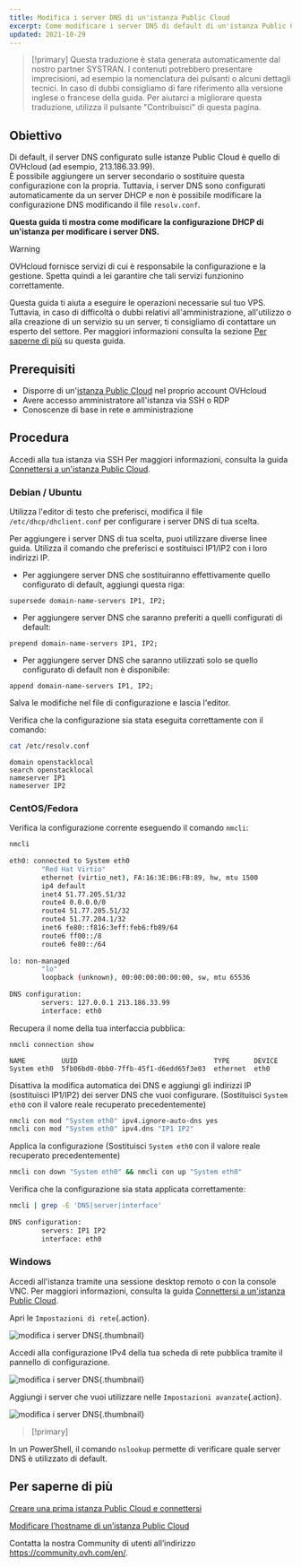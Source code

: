 ```yaml
---
title: Modifica i server DNS di un'istanza Public Cloud
excerpt: Come modificare i server DNS di default di un'istanza Public Cloud
updated: 2021-10-29
---
```


> [!primary]
> Questa traduzione è stata generata automaticamente dal nostro partner SYSTRAN. I contenuti potrebbero presentare imprecisioni, ad esempio la nomenclatura dei pulsanti o alcuni dettagli tecnici. In caso di dubbi consigliamo di fare riferimento alla versione inglese o francese della guida. Per aiutarci a migliorare questa traduzione, utilizza il pulsante "Contribuisci" di questa pagina.
>

## Obiettivo

Di default, il server DNS configurato sulle istanze Public Cloud è quello di OVHcloud (ad esempio, 213.186.33.99).<br>
È possibile aggiungere un server secondario o sostituire questa configurazione con la propria. Tuttavia, i server DNS sono configurati automaticamente da un server DHCP e non è possibile modificare la configurazione DNS modificando il file `resolv.conf`.

**Questa guida ti mostra come modificare la configurazione DHCP di un'istanza per modificare i server DNS.**

> [!warning]
> OVHcloud fornisce servizi di cui è responsabile la configurazione e la gestione. Spetta quindi a lei garantire che tali servizi funzionino correttamente.
>
> Questa guida ti aiuta a eseguire le operazioni necessarie sul tuo VPS. Tuttavia, in caso di difficoltà o dubbi relativi all'amministrazione, all'utilizzo o alla creazione di un servizio su un server, ti consigliamo di contattare un esperto del settore. Per maggiori informazioni consulta la sezione [Per saperne di più](#gofurther) su questa guida.
>

## Prerequisiti

- Disporre di un'[istanza Public Cloud](https://www.ovhcloud.com/it/public-cloud/) nel proprio account OVHcloud
- Avere accesso amministratore all'istanza via SSH o RDP
- Conoscenze di base in rete e amministrazione

## Procedura

Accedi alla tua istanza via SSH Per maggiori informazioni, consulta la guida [Connettersi a un'istanza Public Cloud](/pages/public_cloud/compute/public-cloud-first-steps#connect-instance).

### Debian / Ubuntu

Utilizza l'editor di testo che preferisci, modifica il file `/etc/dhcp/dhclient.conf` per configurare i server DNS di tua scelta.

Per aggiungere i server DNS di tua scelta, puoi utilizzare diverse linee guida. Utilizza il comando che preferisci e sostituisci IP1/IP2 con i loro indirizzi IP.

- Per aggiungere server DNS che sostituiranno effettivamente quello configurato di default, aggiungi questa riga:
  
```console
supersede domain-name-servers IP1, IP2;
```

- Per aggiungere server DNS che saranno preferiti a quelli configurati di default:
    
```console
prepend domain-name-servers IP1, IP2;
```

- Per aggiungere server DNS che saranno utilizzati solo se quello configurato di default non è disponibile:
    
```console
append domain-name-servers IP1, IP2;
```

Salva le modifiche nel file di configurazione e lascia l'editor.

Verifica che la configurazione sia stata eseguita correttamente con il comando:

```bash
cat /etc/resolv.conf
```

```console
domain openstacklocal
search openstacklocal
nameserver IP1
nameserver IP2
```

### CentOS/Fedora

Verifica la configurazione corrente eseguendo il comando `nmcli`:

```bash
nmcli
 
eth0: connected to System eth0
        "Red Hat Virtio"
        ethernet (virtio_net), FA:16:3E:B6:FB:89, hw, mtu 1500
        ip4 default
        inet4 51.77.205.51/32
        route4 0.0.0.0/0
        route4 51.77.205.51/32
        route4 51.77.204.1/32
        inet6 fe80::f816:3eff:feb6:fb89/64
        route6 ff00::/8
        route6 fe80::/64
 
lo: non-managed
        "lo"
        loopback (unknown), 00:00:00:00:00:00, sw, mtu 65536
 
DNS configuration:
        servers: 127.0.0.1 213.186.33.99
        interface: eth0
```

Recupera il nome della tua interfaccia pubblica:

```bash
nmcli connection show
```

```console
NAME         UUID                                  TYPE      DEVICE
System eth0  5fb06bd0-0bb0-7ffb-45f1-d6edd65f3e03  ethernet  eth0
```

Disattiva la modifica automatica dei DNS e aggiungi gli indirizzi IP (sostituisci IP1/IP2) dei server DNS che vuoi configurare. (Sostituisci `System eth0` con il valore reale recuperato precedentemente)

```bash
nmcli con mod "System eth0" ipv4.ignore-auto-dns yes
nmcli con mod "System eth0" ipv4.dns "IP1 IP2"
```

Applica la configurazione (Sostituisci `System eth0` con il valore reale recuperato precedentemente)

```bash
nmcli con down "System eth0" && nmcli con up "System eth0"
```

Verifica che la configurazione sia stata applicata correttamente:

```bash
nmcli | grep -E 'DNS|server|interface'
 
DNS configuration:
        servers: IP1 IP2
        interface: eth0
```

### Windows

Accedi all'istanza tramite una sessione desktop remoto o con la console VNC. Per maggiori informazioni, consulta la guida [Connettersi a un'istanza Public Cloud](/pages/public_cloud/compute/public-cloud-first-steps#connect-instance).

Apri le `Impostazioni di rete`{.action}.

![modifica i server DNS](images/changednsservers1.png){.thumbnail}

Accedi alla configurazione IPv4 della tua scheda di rete pubblica tramite il pannello di configurazione.

![modifica i server DNS](images/changednsservers2.png){.thumbnail}

Aggiungi i server che vuoi utilizzare nelle `Impostazioni avanzate`{.action}.

![modifica i server DNS](images/changednsservers3.png){.thumbnail}

> [!primary]
>
In un PowerShell, il comando `nslookup` permette di verificare quale server DNS è utilizzato di default.
>

## Per saperne di più <a name="gofurther"></a>

[Creare una prima istanza Public Cloud e connettersi](/pages/public_cloud/compute/public-cloud-first-steps)

[Modificare l’hostname di un’istanza Public Cloud](/pages/public_cloud/compute/changing_the_hostname_of_an_instance)

Contatta la nostra Community di utenti all’indirizzo <https://community.ovh.com/en/>.